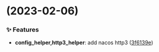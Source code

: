 #  (2023-02-06)


### ✨ Features

* **config_helper,http3_helper**: add nacos http3 ([3f6139e](https://github.com/tqq1994516/test_platform_helper/commit/3f6139e))



